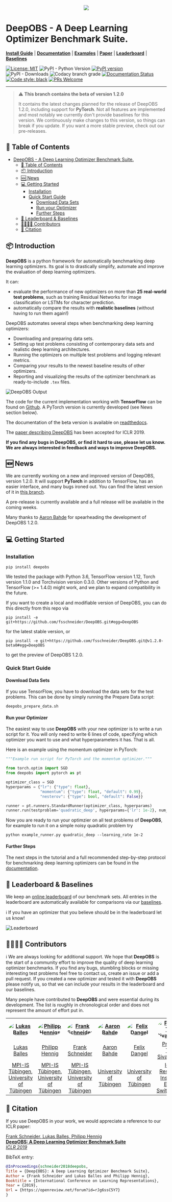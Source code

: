 <p align="center"><img src="https://raw.githubusercontent.com/fsschneider/DeepOBS/master/docs/deepobs_banner.png" /></p>

# DeepOBS - A Deep Learning Optimizer Benchmark Suite.

[**Install Guide**](#installation)
| [**Documentation**](https://deepobs.readthedocs.io/en/v1.2.0-beta0_a/)
| [**Examples**](https://deepobs.readthedocs.io/en/v1.2.0-beta0_a/user_guide/tutorial.html)
| [**Paper**](https://openreview.net/forum?id=rJg6ssC5Y7)
| [**Leaderboard**](https://deepobs.github.io/#Leaderboard)
| [**Baselines**](https://github.com/fsschneider/DeepOBS_Baselines)

[![License: MIT](https://img.shields.io/github/license/fsschneider/deepobs?style=flat-square)](https://opensource.org/licenses/MIT)
![PyPI - Python Version](https://img.shields.io/pypi/pyversions/deepobs?style=flat-square)
[![PyPI version](https://img.shields.io/pypi/v/deepobs.svg?style=flat-square)](https://pypi.org/project/deepobs)
![PyPI - Downloads](https://img.shields.io/pypi/dm/deepobs?style=flat-square)
![Codacy branch grade](https://img.shields.io/codacy/grade/0b6cb61af02745af8ed9126c7d0779e6/develop?logo=Codacy&style=flat-square)
[![Documentation Status](https://readthedocs.org/projects/deepobs/badge/?version=v1.2.0-beta0_a&style=flat-square)](https://deepobs.readthedocs.io/en/v1.2.0-beta0_a/?badge=v1.2.0-beta0_a)
[![Code style: black](https://img.shields.io/badge/code%20style-black-000000.svg?style=flat-square)](https://github.com/psf/black)
[![PRs Welcome](https://img.shields.io/badge/PRs-welcome-brightgreen.svg?style=flat-square)](http://makeapullrequest.com)

--------------------------------------------------------------------------------

> ⚠️ **This branch contains the beta of version 1.2.0**
>
> It contains the latest changes planned for the release of DeepOBS 1.2.0, including support for **PyTorch**. Not all features are implemented and most notably we currently don't provide baselines for this version. We continuously make changes to this version, so things can break if you update. If you want a more stable preview, check out our pre-releases.

## 📇 Table of Contents

- [DeepOBS - A Deep Learning Optimizer Benchmark Suite.](#deepobs---a-deep-learning-optimizer-benchmark-suite)
  - [📇 Table of Contents](#%f0%9f%93%87-table-of-contents)
  - [📦 Introduction](#%f0%9f%93%a6-introduction)
  - [🆕 News](#%f0%9f%86%95-news)
  - [💻 Getting Started](#%f0%9f%92%bb-getting-started)
    - [Installation](#installation)
    - [Quick Start Guide](#quick-start-guide)
      - [Download Data Sets](#download-data-sets)
      - [Run your Optimizer](#run-your-optimizer)
      - [Further Steps](#further-steps)
  - [🏅 Leaderboard & Baselines](#%f0%9f%8f%85-leaderboard--baselines)
  - [👨‍👨‍👧‍👦 Contributors](#%f0%9f%91%a8%e2%80%8d%f0%9f%91%a8%e2%80%8d%f0%9f%91%a7%e2%80%8d%f0%9f%91%a6-contributors)
  - [📝 Citation](#%f0%9f%93%9d-citation)

## 📦 Introduction

**DeepOBS** is a python framework for automatically benchmarking deep learning optimizers. Its goal is to drastically simplify, automate and improve the evaluation of deep learning optimizers.

It can:

- evaluate the performance of new optimizers on more than **25 real-world test problems**, such as training Residual Networks for image classification or LSTMs for character prediction.
- automatically compare the results with **realistic baselines** (without having to run them again!)

DeepOBS automates several steps when benchmarking deep learning optimizers:

- Downloading and preparing data sets.
- Setting up test problems consisting of contemporary data sets and realistic deep learning architectures.
- Running the optimizers on multiple test problems and logging relevant metrics.
- Comparing your results to the newest baseline results of other optimizers.
- Reporting and visualizing the results of the optimizer benchmark as ready-to-include ``.tex`` files.

![DeepOBS Output](https://raw.githubusercontent.com/fsschneider/DeepOBS/develop/docs/deepobs.jpg "DeepOBS_output")

The code for the current implementation working with **TensorFlow** can be found on [Github](https://github.com/fsschneider/DeepOBS).
A PyTorch version is currently developed (see News section below).

The documentation of the beta version is available on [readthedocs](https://deepobs.readthedocs.io/en/v1.2.0-beta0_a/).

The [paper describing DeepOBS](https://openreview.net/forum?id=rJg6ssC5Y7) has been accepted for ICLR 2019.

**If you find any bugs in DeepOBS, or find it hard to use, please let us know. We are always interested in feedback and ways to improve DeepOBS.**

## 🆕 News

We are currently working on a new and improved version of DeepOBS, version 1.2.0.
It will support **PyTorch** in addition to TensorFlow, has an easier interface, and
many bugs ironed out. You can find the latest version of it in [this branch](https://github.com/fsschneider/DeepOBS/tree/v1.2.0-beta0).

A pre-release is currently available and a full release will be available in the coming weeks.

Many thanks to [Aaron Bahde](https://github.com/abahde) for spearheading the development of DeepOBS 1.2.0.

## 💻 Getting Started

### Installation

    pip install deepobs

We tested the package with Python 3.6, TensorFlow version 1.12, Torch version 1.1.0 and Torchvision version 0.3.0.
Other versions of Python and TensorFlow (>= 1.4.0) might work, and we plan to expand compatibility in the future.

If you want to create a local and modifiable version of DeepOBS, you can do this directly from this repo via

    pip install -e git+https://github.com/fsschneider/DeepOBS.git#egg=DeepOBS

for the latest stable version, or

    pip install -e git+https://github.com/fsschneider/DeepOBS.git@v1.2.0-beta0#egg=DeepOBS

to get the preview of DeepOBS 1.2.0.

### Quick Start Guide

#### Download Data Sets

If you use TensorFlow, you have to download the data sets for the test problems. This can be done by simply running the Prepare Data script:

    deepobs_prepare_data.sh

#### Run your Optimizer

The easiest way to use **DeepOBS** with your new optimizer is to write a run script for it. You will only need to write 6 lines of code, specifying which optimizer you want to use and what hyperparameters it has. That is all.

Here is an example using the momentum optimizer in PyTorch:

```python
"""Example run script for PyTorch and the momentum optimizer."""

from torch.optim import SGD
from deepobs import pytorch as pt

optimizer_class = SGD
hyperparams = {"lr": {"type": float},
               "momentum": {"type": float, "default": 0.99},
               "nesterov": {"type": bool, "default": False}}

runner = pt.runners.StandardRunner(optimizer_class, hyperparams)
runner.run(testproblem='quadratic_deep', hyperparams={'lr': 1e-2}, num_epochs=10)
```

Now you are ready to run your optimzier on all test problems of **DeepOBS**, for example to run it on a simple noisy quadratic problem try

    python example_runner.py quadratic_deep --learning_rate 1e-2

#### Further Steps

The next steps in the tutorial and a full recommended step-by-step protocol for benchmarking deep learning optimizers can be found in the [documentation](https://deepobs.readthedocs.io/).

## 🏅 Leaderboard & Baselines

We keep an [online leaderboard](https://deepobs.github.io/#Leaderboard) of our benchmark sets. All entries in the leaderboard are automatically available for comparisons via our [baselines](https://github.com/fsschneider/DeepOBS_Baselines).

ℹ️ If you have an optimizer that you believe should be in the leaderboard let us know!

![Leaderboard](https://raw.githubusercontent.com/fsschneider/DeepOBS/develop/docs/Leaderboard.png "Leaderboard")

## 👨‍👨‍👧‍👦 Contributors

ℹ️ We are always looking for additional support. We hope that **DeepOBS** is the start of a community effort to improve the quality of deep learning optimizer benchmarks. If you find any bugs, stumbling blocks or missing interesting test problems feel free to contact us, create an issue or add a pull request. If you created a new optimizer and tested it with **DeepOBS** please notify us, so that we can include your results in the leaderboard and our baselines.

Many people have contributed to **DeepOBS** and were essential during its development. The list is roughly in chronological order and does not represent the amount of effort put in.

<table>
  <tr>
    <th><a href="https://github.com/lballes"><img alt="Lukas Balles" src="https://avatars0.githubusercontent.com/u/8748569?s=460&amp;v=4" class="contrib" style="border-radius: 50%;"></a>
    <th><a href="https://github.com/philipphennig"><img alt="Philipp Hennigs" src="https://avatars0.githubusercontent.com/u/44397767?s=400&amp;v=4" class="contrib" style="border-radius: 50%;"></a>
    <th><a href="https://github.com/fsschneider"><img alt="Frank Schneider" src="https://avatars0.githubusercontent.com/u/12153723?s=420&amp;v=4" class="contrib" style="border-radius: 50%;"></a>
    <th><a href="https://github.com/abahde"><img alt="Aaron Bahde" src="https://avatars0.githubusercontent.com/u/44397767?s=400&amp;v=4" class="contrib" style="border-radius: 50%;"></a>
    <th><a href="https://github.com/f-dangel"><img alt="Felix Dangel" src="https://avatars0.githubusercontent.com/u/48687646?s=400&amp;v=4" class="contrib" style="border-radius: 50%;"></a>
    <th><a href="https://github.com/prabhuteja12"><img alt="Prabhu Teja Sivaprasad" src="https://avatars0.githubusercontent.com/u/11191577?s=400&amp;v=4" class="contrib" style="border-radius: 50%;"></a>
    <th><a href="https://github.com/florianmai"><img alt="Florian Mai" src="https://avatars0.githubusercontent.com/u/4035329?s=420&amp;v=4" class="contrib" style="border-radius: 50%;"></a>
  </tr>
  <tr>
    <td align="center"><a href="https://github.com/lballes">Lukas Balles</a></td>
    <td align="center"><a href="https://github.com/philipphennig">Philipp Hennig</a></td>
    <td align="center"><a href="https://github.com/fsschneider">Frank Schneider</a></td>
    <td align="center"><a href="https://github.com/abahde">Aaron Bahde</a></td>
    <td align="center"><a href="https://github.com/f-dangel">Felix Dangel</a></td>
    <td align="center"><a href="https://github.com/prabhuteja12">Prabhu Teja Sivaprasad</a></td>
    <td align="center"><a href="https://github.com/florianmai">Florian Mai</a></td>
  </tr>
  <tr>
    <td align="center"><a href="https://www.is.mpg.de/en">MPI-IS Tübingen</a>, <a href="https://uni-tuebingen.de/en/faculties/faculty-of-science/departments/computer-science/lehrstuehle/methods-of-machine-learning/start/">University of Tübingen</a></td>
    <td align="center"><a href="https://www.is.mpg.de/en">MPI-IS Tübingen</a>, <a href="https://uni-tuebingen.de/en/faculties/faculty-of-science/departments/computer-science/lehrstuehle/methods-of-machine-learning/start/">University of Tübingen</a></td>
    <td align="center"><a href="https://www.is.mpg.de/en">MPI-IS Tübingen</a>, <a href="https://uni-tuebingen.de/en/faculties/faculty-of-science/departments/computer-science/lehrstuehle/methods-of-machine-learning/start/">University of Tübingen</a></td>
    <td align="center"> <a href="https://uni-tuebingen.de/en/faculties/faculty-of-science/departments/computer-science/lehrstuehle/methods-of-machine-learning/start/">University of Tübingen</a></td>
    <td align="center"><a href="https://uni-tuebingen.de/en/faculties/faculty-of-science/departments/computer-science/lehrstuehle/methods-of-machine-learning/start/">University of Tübingen</a></td>
    <td align="center"><a href="https://www.idiap.ch/en">Idiap Research Institute</a>, <a href="https://www.epfl.ch/en/">EPFL, Switzerland</a></td>
    <td align="center"><a href="https://www.idiap.ch/en">Idiap Research Institute</a>, <a href="https://www.epfl.ch/en/">EPFL, Switzerland</a></td>
  </tr>
</table>

<!-- Add List with images of contributors (Frank, Lukas,Philipp, Aaron, Felix, Florian Mai, etc.) in chronological order. Also add list of "borrowed sources" (where we got the test problems from):
Here is a list of all authors on relevant research papers that Kaolin borrows code from. Without the efforts of these folks (and their willingness to release their implementations under permissable copyleft licenses), Kaolin would not have been possible.-->

## 📝 Citation

If you use DeepOBS in your work, we would appreciate a reference to our ICLR paper:

[Frank Schneider, Lukas Balles, Philipp Hennig<br/>
**DeepOBS: A Deep Learning Optimizer Benchmark Suite**<br/>
*ICLR 2019*](https://openreview.net/forum?id=rJg6ssC5Y7)

BibTeX entry:

```bibtex
@InProceedings{schneider2018deepobs,
Title = {Deep{OBS}: A Deep Learning Optimizer Benchmark Suite},
Author = {Frank Schneider and Lukas Balles and Philipp Hennig},
Booktitle = {International Conference on Learning Representations},
Year = {2019},
Url = {https://openreview.net/forum?id=rJg6ssC5Y7}
}
```
